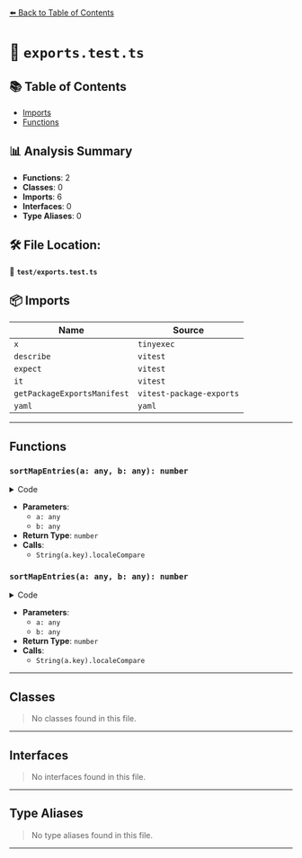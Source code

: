 [⬅️ Back to Table of Contents](../index.md)

# 📄 `exports.test.ts`

## 📚 Table of Contents

- [Imports](#imports)
- [Functions](#functions)

## 📊 Analysis Summary

- **Functions**: 2
- **Classes**: 0
- **Imports**: 6
- **Interfaces**: 0
- **Type Aliases**: 0

## 🛠️ File Location:
📂 **`test/exports.test.ts`**

## 📦 Imports

| Name | Source |
|------|--------|
| `x` | `tinyexec` |
| `describe` | `vitest` |
| `expect` | `vitest` |
| `it` | `vitest` |
| `getPackageExportsManifest` | `vitest-package-exports` |
| `yaml` | `yaml` |


---

## Functions

### `sortMapEntries(a: any, b: any): number`

<details><summary>Code</summary>

```ts
(a, b) => String(a.key).localeCompare(String(b.key))
```
</details>

- **Parameters**:
  - `a: any`
  - `b: any`
- **Return Type**: `number`
- **Calls**:
  - `String(a.key).localeCompare`
### `sortMapEntries(a: any, b: any): number`

<details><summary>Code</summary>

```ts
(a, b) => String(a.key).localeCompare(String(b.key))
```
</details>

- **Parameters**:
  - `a: any`
  - `b: any`
- **Return Type**: `number`
- **Calls**:
  - `String(a.key).localeCompare`

---

## Classes

> No classes found in this file.


---

## Interfaces

> No interfaces found in this file.


---

## Type Aliases

> No type aliases found in this file.


---